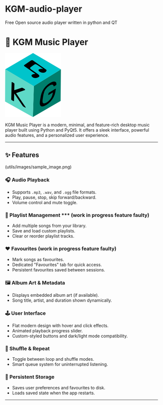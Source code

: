 # KGM-audio-player
Free Open source audio player written in python and QT

# 🎵 KGM Music Player

![KGM Logo](utils/images/KGM%20app%20logo1.png)

KGM Music Player is a modern, minimal, and feature-rich desktop music player built using Python and PyQt5. It offers a sleek interface, powerful audio features, and a personalized user experience.

---

## ✨ Features
(utils/images/sample_image.png)
### 🎧 Audio Playback
- Supports `.mp3`, `.wav`, and `.ogg` file formats.
- Play, pause, stop, skip forward/backward.
- Volume control and mute toggle.

### 📁 Playlist Management *** (work in progress feature faulty)
- Add multiple songs from your library.
- Save and load custom playlists.
- Clear or reorder playlist tracks.

### ❤️ Favourites (work in progress feature faulty)
- Mark songs as favourites.
- Dedicated "Favourites" tab for quick access.
- Persistent favourites saved between sessions.

### 🖼️ Album Art & Metadata
- Displays embedded album art (if available).
- Song title, artist, and duration shown dynamically.

### 🕹️ User Interface
- Flat modern design with hover and click effects.
- Animated playback progress slider.
- Custom-styled buttons and dark/light mode compatibility.

### 🔁 Shuffle & Repeat
- Toggle between loop and shuffle modes.
- Smart queue system for uninterrupted listening.

### 💾 Persistent Storage
- Saves user preferences and favourites to disk.
- Loads saved state when the app restarts.

---


